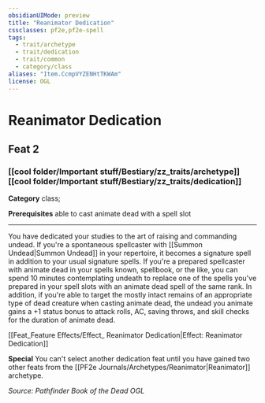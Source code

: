 ```yaml
---
obsidianUIMode: preview
title: "Reanimator Dedication"
cssclasses: pf2e,pf2e-spell
tags:
  - trait/archetype
  - trait/dedication
  - trait/common
  - category/class
aliases: "Item.CcmpVYZENHtTKWAm"
license: OGL
---
```

# Reanimator Dedication
## Feat 2
### [[cool folder/Important stuff/Bestiary/zz_traits/archetype]][[cool folder/Important stuff/Bestiary/zz_traits/dedication]]

**Category** class; 



**Prerequisites** able to cast animate dead with a spell slot
* * *
You have dedicated your studies to the art of raising and commanding undead. If you're a spontaneous spellcaster with [[Summon Undead|Summon Undead]] in your repertoire, it becomes a signature spell in addition to your usual signature spells. If you're a prepared spellcaster with animate dead in your spells known, spellbook, or the like, you can spend 10 minutes contemplating undeath to replace one of the spells you've prepared in your spell slots with an animate dead spell of the same rank. In addition, if you're able to target the mostly intact remains of an appropriate type of dead creature when casting animate dead, the undead you animate gains a +1 status bonus to attack rolls, AC, saving throws, and skill checks for the duration of animate dead.

[[Feat_Feature Effects/Effect_ Reanimator Dedication|Effect: Reanimator Dedication]]

**Special** You can't select another dedication feat until you have gained two other feats from the [[PF2e Journals/Archetypes/Reanimator|Reanimator]] archetype.

*Source: Pathfinder Book of the Dead*
*OGL*